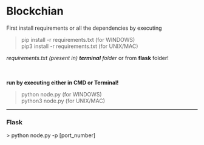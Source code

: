 # Blockchian

First install requirements or all the dependencies by executing <br>
> pip install -r requirements.txt (for WINDOWS) <br>
> pip3 install -r requirements.txt (for UNIX/MAC) <br>

*requirements.txt (present in) **terminal** folder* or from **flask** folder!

<br><br>
**run by executing either in CMD or Terminal!** <br/>
> python node.py (for WINDOWS)<br/>
> python3 node.py (for UNIX/MAC) <br>
---
<h3>Flask</h3>
> python node.py -p [port_number]
